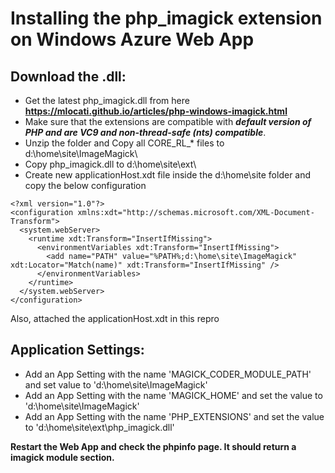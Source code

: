 Installing the php_imagick extension on Windows Azure Web App
===

Download the .dll:
---

* Get the latest php_imagick.dll from here **https://mlocati.github.io/articles/php-windows-imagick.html**
* Make sure that the extensions are compatible with ***default version of PHP and are VC9 and non-thread-safe (nts) compatible***.
* Unzip the folder and Copy all CORE_RL_* files to d:\home\site\ImageMagick\
* Copy php_imagick.dll to d:\home\site\ext\ 
* Create new applicationHost.xdt file inside the d:\home\site folder and copy the below configuration
	
```
<?xml version="1.0"?> 
<configuration xmlns:xdt="http://schemas.microsoft.com/XML-Document-Transform"> 
  <system.webServer> 
    <runtime xdt:Transform="InsertIfMissing">
      <environmentVariables xdt:Transform="InsertIfMissing">
        <add name="PATH" value="%PATH%;d:\home\site\ImageMagick" xdt:Locator="Match(name)" xdt:Transform="InsertIfMissing" />
      </environmentVariables>
    </runtime> 
  </system.webServer> 
</configuration> 
```


Also, attached the applicationHost.xdt in this repro

Application Settings:
---

* Add an App Setting with the name 'MAGICK_CODER_MODULE_PATH' and set value to 'd:\home\site\ImageMagick'
* Add an App Setting with the name 'MAGICK_HOME' and set the value to 'd:\home\site\ImageMagick'
* Add an App Setting with the name 'PHP_EXTENSIONS' and set the value to 'd:\home\site\ext\php_imagick.dll'

**Restart the Web App and check the phpinfo page. It should return a imagick module section.**
	

	